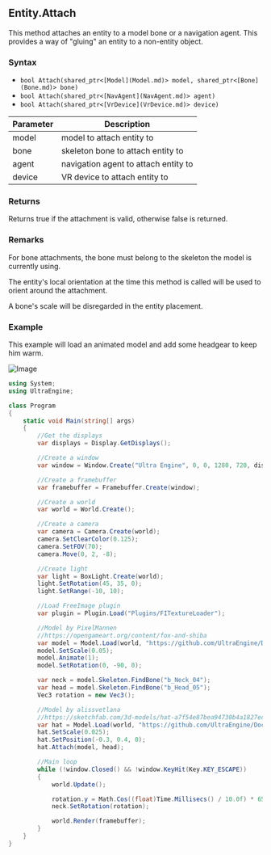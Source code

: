 ## Entity.Attach

This method attaches an entity to a model bone or a navigation agent. This provides a way of "gluing" an entity to a non-entity object.

### Syntax

- `bool Attach(shared_ptr<[Model](Model.md)> model, shared_ptr<[Bone](Bone.md)> bone)`
- `bool Attach(shared_ptr<[NavAgent](NavAgent.md)> agent)`
- `bool Attach(shared_ptr<[VrDevice](VrDevice.md)> device)`

| Parameter | Description |
| --- | --- |
| model | model to attach entity to |
| bone | skeleton bone to attach entity to |
| agent | navigation agent to attach entity to |
| device | VR device to attach entity to |

### Returns

Returns true if the attachment is valid, otherwise false is returned.

### Remarks

For bone attachments, the bone must belong to the skeleton the model is currently using.

The entity's local orientation at the time this method is called will be used to orient around the attachment.

A bone's scale will be disregarded in the entity placement.

### Example

This example will load an animated model and add some headgear to keep him warm.

![Image](https://raw.githubusercontent.com/UltraEngine/Documentation/master/Images/entity_attach.jpg)

```csharp
using System;
using UltraEngine;

class Program
{
    static void Main(string[] args)
    {
        //Get the displays
        var displays = Display.GetDisplays();

        //Create a window
        var window = Window.Create("Ultra Engine", 0, 0, 1280, 720, displays[0], WindowFlags.WINDOW_CENTER | WindowFlags.WINDOW_TITLEBAR);

        //Create a framebuffer
        var framebuffer = Framebuffer.Create(window);

        //Create a world
        var world = World.Create();

        //Create a camera
        var camera = Camera.Create(world);
        camera.SetClearColor(0.125);
        camera.SetFOV(70);
        camera.Move(0, 2, -8);

        //Create light
        var light = BoxLight.Create(world);
        light.SetRotation(45, 35, 0);
        light.SetRange(-10, 10);

        //Load FreeImage plugin
        var plugin = Plugin.Load("Plugins/FITextureLoader");

        //Model by PixelMannen
        //https://opengameart.org/content/fox-and-shiba
        var model = Model.Load(world, "https://github.com/UltraEngine/Documentation/raw/master/Assets/Models/Characters/Fox.glb");
        model.SetScale(0.05);
        model.Animate(1);
        model.SetRotation(0, -90, 0);

        var neck = model.Skeleton.FindBone("b_Neck_04");
        var head = model.Skeleton.FindBone("b_Head_05");
        Vec3 rotation = new Vec3();

        //Model by alissvetlana
        //https://sketchfab.com/3d-models/hat-a7f54e87bea94730b4a1827ec1f770df
        var hat = Model.Load(world, "https://github.com/UltraEngine/Documentation/raw/master/Assets/Models/Characters/hat.glb");
        hat.SetScale(0.025);
        hat.SetPosition(-0.3, 0.4, 0);
        hat.Attach(model, head);

        //Main loop
        while (!window.Closed() && !window.KeyHit(Key.KEY_ESCAPE))
        {
            world.Update();

            rotation.y = Math.Cos((float)Time.Millisecs() / 10.0f) * 65.0f;
            neck.SetRotation(rotation);

            world.Render(framebuffer);
        }
    }
}
```
